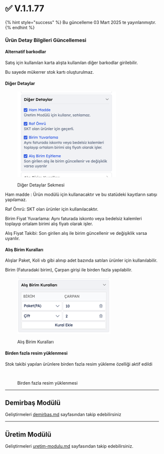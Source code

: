 # ✅ V.1.1.77

{% hint style="success" %}
Bu güncelleme 03 Mart 2025 te yayınlanmıştır.
{% endhint %}

### Ürün Detay Bilgileri Güncellemesi

#### Alternatif barkodlar

Satış için kullanılan karta alışta kullanılan diğer barkodlar girilebilir.

Bu sayede mükerrer stok kartı oluşturulmaz.

#### Diğer Detaylar

<div align="left"><figure><img src="../../.gitbook/assets/Ekran Resmi 2025-02-27 19.23.31.png" alt=""><figcaption><p>Diğer Detaylar Sekmesi</p></figcaption></figure></div>

Ham madde : Ürün modülü için kullanacaktır ve bu statüdeki kayıtların satışı yapılamaz.

Raf Ömrü: SKT olan ürünler için kullanılacaktır.

Birim Fiyat Yuvarlama: Aynı faturada iskonto veya bedelsiz kalemleri toplayıp ortalam birimi alış fiyatı olarak işler.

Alış Fiyat Takibi: Son girilen alış ile birim güncellenir ve değişiklik varsa uyarılır.

#### Alış Birim Kuralları

Alışlar Paket, Koli vb gibi alınıp adet bazında satılan ürünler için kullanılabilir.

Birim (Faturadaki birim), Çarpan girişi ile birden fazla yapılabilir.

<div align="left"><figure><img src="../../.gitbook/assets/Ekran Resmi 2025-02-27 19.24.16.png" alt=""><figcaption><p>Alış Birim Kuralları</p></figcaption></figure></div>

#### Birden fazla resim yüklenmesi&#x20;

Stok takibi yapılan ürünlere birden fazla resim yükleme özelliği aktif edildi



<div align="left"><figure><img src="https://files.gitbook.com/v0/b/gitbook-x-prod.appspot.com/o/spaces%2FgCSquaq2tE4wby6sNr2A%2Fuploads%2F0FkdPOcpei5eoiwF3kho%2FEkran%20Resmi%202025-02-27%2019.11.34.png?alt=media&#x26;token=3f75892b-8b3c-4d80-ad5c-20ef88e73a0d" alt="" width="563"><figcaption><p>Birden fazla resim yüklenmesi</p></figcaption></figure></div>

***

## Demirbaş Modülü

Geliştirmeleri [demirbas.md](../workspace/demirbas.md "mention") sayfasından takip edebilirsiniz



***

## Üretim Modülü

Geliştirmeleri [uretim-modulu.md](../workspace/uretim-modulu.md "mention") sayfasından takip edebilirsiniz.

